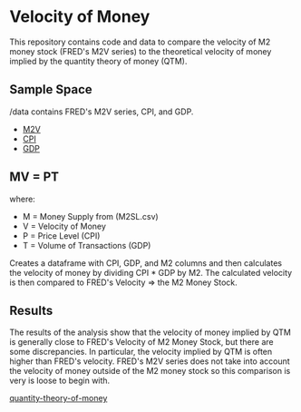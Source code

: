 # Velocity of Money

This repository contains code and data to compare the velocity of M2 money stock (FRED's M2V series) to the theoretical velocity of money implied by the quantity theory of money (QTM).

## Sample Space

/data contains FRED's M2V series, CPI, and GDP.

* [M2V](https://fred.stlouisfed.org/series/M2V)
* [CPI](https://fred.stlouisfed.org/series/CPIAUCSL)
* [GDP](https://fred.stlouisfed.org/series/GDP)

## MV = PT

where:

* M = Money Supply from (M2SL.csv)
* V = Velocity of Money
* P = Price Level (CPI) 
* T = Volume of Transactions (GDP)

Creates a dataframe with CPI, GDP, and M2 columns and then calculates the velocity of money by dividing CPI * GDP by M2. The calculated velocity is then compared to FRED's Velocity => the M2 Money Stock.

## Results

The results of the analysis show that the velocity of money implied by QTM is generally close to FRED's Velocity of M2 Money Stock, but there are some discrepancies. In particular, the velocity implied by QTM is often higher than FRED's velocity. FRED's M2V series does not take into account the velocity of money outside of the M2 money stock so this comparison is very is loose to begin with.

[quantity-theory-of-money](https://www.investopedia.com/insights/what-is-the-quantity-theory-of-money/)

